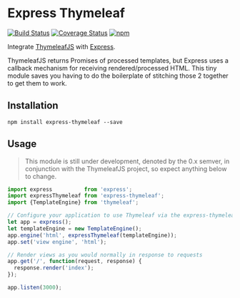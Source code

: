 
Express Thymeleaf
=================

[![Build Status](https://travis-ci.com/ultraq/express-thymeleaf.svg?branch=master)](https://travis-ci.com/ultraq/express-thymeleaf)
[![Coverage Status](https://coveralls.io/repos/github/ultraq/express-thymeleaf/badge.svg?branch=master)](https://coveralls.io/github/ultraq/express-thymeleaf?branch=master)
[![npm](https://img.shields.io/npm/v/npm.svg?maxAge=3600)](https://www.npmjs.com/package/express-thymeleaf)

Integrate [ThymeleafJS](https://github.com/ultraq/thymeleafjs) with
[Express](http://expressjs.com/).

ThymeleafJS returns Promises of processed templates, but Express uses a callback
mechanism for receiving rendered/processed HTML.  This tiny module saves you
having to do the boilerplate of stitching those 2 together to get them to work.


Installation
------------

```
npm install express-thymeleaf --save
```


Usage
-----

> This module is still under development, denoted by the 0.x semver, in
> conjunction with the ThymeleafJS project, so expect anything below to change.

```javascript
import express          from 'express';
import expressThymeleaf from 'express-thymeleaf';
import {TemplateEngine} from 'thymeleaf';

// Configure your application to use Thymeleaf via the express-thymeleaf module
let app = express();
let templateEngine = new TemplateEngine();
app.engine('html', expressThymeleaf(templateEngine));
app.set('view engine', 'html');

// Render views as you would normally in response to requests
app.get('/', function(request, response) {
  response.render('index');
});

app.listen(3000);
```
